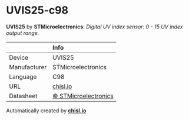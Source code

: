 # UVIS25-c98

**UVIS25** by **STMicroelectronics**: *Digital UV index sensor: 0 - 15 UV index output range.*

|              | Info                         |
|:-------------|:-----------------------------|
| Device       | UVIS25                        |
| Manufacturer | STMicroelectronics |
| Language     | C98 |
| URL          | [chisl.io](https://chisl.io/v/UVIS25?t=c&r=98) |
| Datasheet    | [&copy; STMicroelectronics](http://www.st.com/resource/en/datasheet/uvis25.pdf) |

Automatically created by **[chisl.io](https://chisl.io)**
